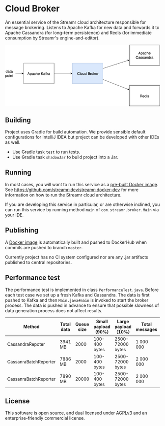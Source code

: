 # Cloud Broker
An essential service of the Streamr cloud architecture responsible for message brokering. Listens to Apache Kafka for
new data and forwards it to Apache Cassandra (for long-term persistence) and Redis (for immediate consumption
by Streamr's engine-and-editor).

![Where Cloud Broker sits in Streamr cloud stack](high-level.png)


## Building

Project uses Gradle for build automation. We provide sensible default configurations for IntelliJ IDEA but project can be developed with other IDEs as well.

- Use Gradle task `test` to run tests.
- Use Gradle task `shadowJar` to build project into a Jar.


## Running
In most cases, you will want to run this service as a [pre-built Docker image](https://hub.docker.com/r/streamr/broker/).
See https://github.com/streamr-dev/streamr-docker-dev for more information on how to run the Streamr cloud architecture.

If you are developing this service in particular, or are otherwise inclined, you can run this service by running method
`main` of `com.streamr.broker.Main` via your IDE.

## Publishing
A [Docker image](https://hub.docker.com/r/streamr/broker/) is automatically built and pushed to DockerHub when commits
are pushed to branch `master`.

Currently project has no CI system configured nor are any .jar artifacts published to central repositories. 

## Performance test

The performance test is implemented in class `PerformanceTest.java`. Before
each test case we set up a fresh Kafka and Cassandra. The data is first pushed
to Kafka and then `Main.java#main` is invoked to start the broker process. The
data is pushed in advance to ensure that possible slowness of data generation 
process does not affect results.

|Method                 | Total data | Queue size | Small payload (90%) | Large payload (10%) | Total messages | Write (kb/s)| msg / s |
|-----------------------|------------|------------|---------------------|---------------------|----------------|-------------|---------|
| CassandraRepoter      | 3941 MB    | 2000       | 100-400 bytes       | 2500-72000 bytes    | 1 000 000      | 40 000kb/s  | 10 300  |
| CassanraBatchReporter | 7886 MB    | 2000       | 100-400 bytes       | 2500-72000 bytes    | 2 000 000      | 97 000kb/s  | 23 000  |
| CassanraBatchReporter | 7890 MB    | 20000      | 100-400 bytes       | 2500-72000 bytes    | 2 000 000      | 97 000kb/s  | 25 000  |

## License

This software is open source, and dual licensed under [AGPLv3](https://www.gnu.org/licenses/agpl.html) and an enterprise-friendly commercial license.
